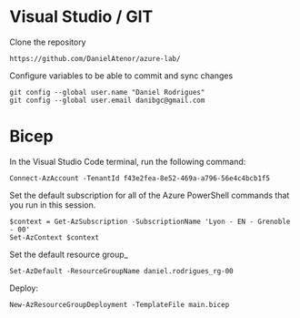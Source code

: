 # Visual Studio / GIT

Clone the repository
```
https://github.com/DanielAtenor/azure-lab/
```

Configure variables to be able to commit and sync changes
```
git config --global user.name "Daniel Rodrigues"
git config --global user.email danibgc@gmail.com
```

# Bicep

In the Visual Studio Code terminal, run the following command:
```
Connect-AzAccount -TenantId f43e2fea-8e52-469a-a796-56e4c4bcb1f5
```

Set the default subscription for all of the Azure PowerShell commands that you run in this session.
```
$context = Get-AzSubscription -SubscriptionName 'Lyon - EN - Grenoble - 00'
Set-AzContext $context
```

Set the default resource group_
```
Set-AzDefault -ResourceGroupName daniel.rodrigues_rg-00
```

Deploy:
```
New-AzResourceGroupDeployment -TemplateFile main.bicep
```

